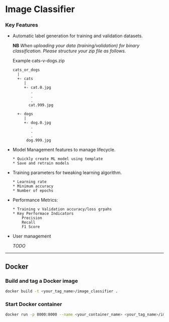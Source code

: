 # Image Classifier

### Key Features

* Automatic label generation for training and validation datasets.
  

  __NB__ _When uploading your data (training/validation) for binary classification. Please structure your zip file as follows._
  
  Example cats-v-dogs.zip

    
      cats_or_dogs
        |
        +- cats
           |
           +- cat.0.jpg
              .
              .
              .
             cat.999.jpg
             
        +- dogs
           |
           +- dog.0.jpg
              .
              .
              .
            dog.999.jpg

* Model Management features to manage lifecycle.

      * Quickly create ML model using template
      * Save and retrain models              


* Training parameters for tweaking learning algorithm. 

      * Learning rate
      * Minimum accuracy
      * Number of epochs


* Performance Metrics:

      * Training v Validation accuracy/loss grpahs
      * Key Performace Indicators
          Precision
          Recall
          F1 Score
  
* User management

  _TODO_

___

## Docker

### Build and tag a Docker image
```bash
docker build -t <your_tag_name>/image_classifier .
```

### Start Docker container
```bash
docker run -p 8000:8000 --name <your_container_name> <your_tag_name>/image_classifier
```
